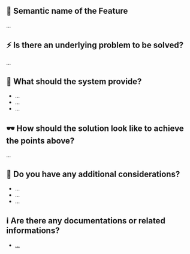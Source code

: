 ## :rocket: Semantic name of the Feature
<!-- How should the feature be named? Please provide a sematic nameing. -->

...

## :zap: Is there an underlying problem to be solved?
<!-- If there is any, provide a description of the problem. -->

...

## :memo: What should the system provide?
<!-- Name the key points, what the feature should be about and what it will provide. -->

* ...
* ...
* ...

## :dark_sunglasses: How should the solution look like to achieve the points above?
<!-- If you already have a idea or description for a solution, please provide this. -->

...

## :speech_balloon: Do you have any additional considerations?
<!-- Are there any constrains, edge cases or target cases, which should be resolved? -->

* ...
* ...
* ...

## :information_source: Are there any documentations or related informations?
<!-- If there are any external documentations or available informations, please provide accessible links, so we can consider already existing solutions... -->
<!-- Please use sematic names for the sources -->

* [...](about:blank)